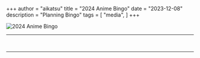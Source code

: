 +++
author = "aikatsu"
title = "2024 Anime Bingo"
date = "2023-12-08"
description = "Planning Bingo"
tags = [
    "media",
]
+++

![2024 Anime Bingo](/2024-anime-bingo.png)

---

<br>

---







